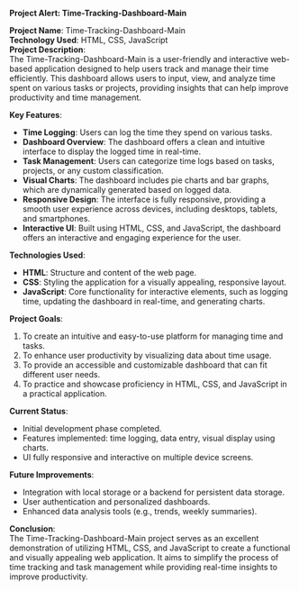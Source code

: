 **Project Alert: Time-Tracking-Dashboard-Main**

**Project Name**: Time-Tracking-Dashboard-Main  
**Technology Used**: HTML, CSS, JavaScript  
**Project Description**:  
The Time-Tracking-Dashboard-Main is a user-friendly and interactive web-based application designed to help users track and manage their time efficiently. This dashboard allows users to input, view, and analyze time spent on various tasks or projects, providing insights that can help improve productivity and time management.

**Key Features**:
- **Time Logging**: Users can log the time they spend on various tasks.
- **Dashboard Overview**: The dashboard offers a clean and intuitive interface to display the logged time in real-time.
- **Task Management**: Users can categorize time logs based on tasks, projects, or any custom classification.
- **Visual Charts**: The dashboard includes pie charts and bar graphs, which are dynamically generated based on logged data.
- **Responsive Design**: The interface is fully responsive, providing a smooth user experience across devices, including desktops, tablets, and smartphones.
- **Interactive UI**: Built using HTML, CSS, and JavaScript, the dashboard offers an interactive and engaging experience for the user.

**Technologies Used**:
- **HTML**: Structure and content of the web page.
- **CSS**: Styling the application for a visually appealing, responsive layout.
- **JavaScript**: Core functionality for interactive elements, such as logging time, updating the dashboard in real-time, and generating charts.

**Project Goals**:
1. To create an intuitive and easy-to-use platform for managing time and tasks.
2. To enhance user productivity by visualizing data about time usage.
3. To provide an accessible and customizable dashboard that can fit different user needs.
4. To practice and showcase proficiency in HTML, CSS, and JavaScript in a practical application.

**Current Status**:
- Initial development phase completed.
- Features implemented: time logging, data entry, visual display using charts.
- UI fully responsive and interactive on multiple device screens.

**Future Improvements**:
- Integration with local storage or a backend for persistent data storage.
- User authentication and personalized dashboards.
- Enhanced data analysis tools (e.g., trends, weekly summaries).

**Conclusion**:  
The Time-Tracking-Dashboard-Main project serves as an excellent demonstration of utilizing HTML, CSS, and JavaScript to create a functional and visually appealing web application. It aims to simplify the process of time tracking and task management while providing real-time insights to improve productivity.
